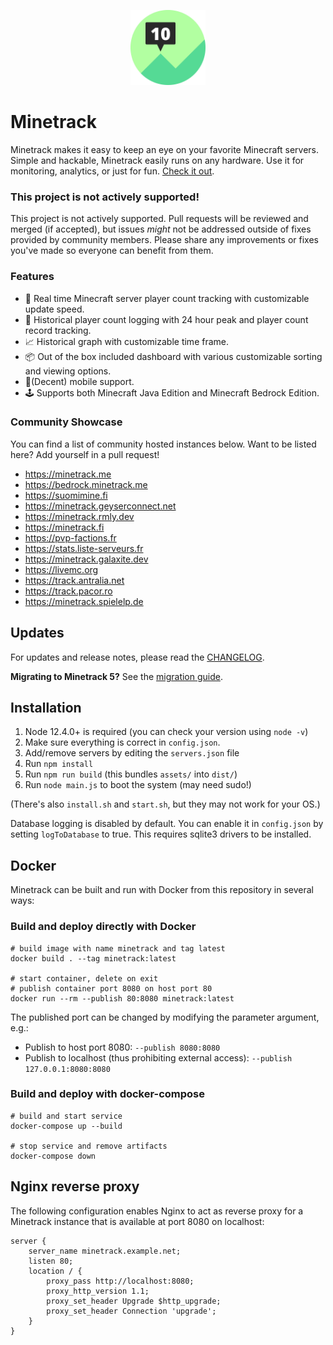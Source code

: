 <p align="center">
	<img width="120" height="120" src="assets/images/logo.svg">
</p>

# Minetrack
Minetrack makes it easy to keep an eye on your favorite Minecraft servers. Simple and hackable, Minetrack easily runs on any hardware. Use it for monitoring, analytics, or just for fun. [Check it out](https://minetrack.me).

### This project is not actively supported!
This project is not actively supported. Pull requests will be reviewed and merged (if accepted), but issues _might_ not be addressed outside of fixes provided by community members. Please share any improvements or fixes you've made so everyone can benefit from them.

### Features
- 🚀 Real time Minecraft server player count tracking with customizable update speed.
- 📝 Historical player count logging with 24 hour peak and player count record tracking.
- 📈 Historical graph with customizable time frame.
- 📦 Out of the box included dashboard with various customizable sorting and viewing options.
- 📱(Decent) mobile support.
- 🕹 Supports both Minecraft Java Edition and Minecraft Bedrock Edition.

### Community Showcase
You can find a list of community hosted instances below. Want to be listed here? Add yourself in a pull request!

* https://minetrack.me
* https://bedrock.minetrack.me
* https://suomimine.fi
* https://minetrack.geyserconnect.net
* https://minetrack.rmly.dev
* https://minetrack.fi
* https://pvp-factions.fr
* https://stats.liste-serveurs.fr
* https://minetrack.galaxite.dev
* https://livemc.org
* https://track.antralia.net
* https://track.pacor.ro
* https://minetrack.spielelp.de

## Updates
For updates and release notes, please read the [CHANGELOG](docs/CHANGELOG.md).

**Migrating to Minetrack 5?** See the [migration guide](docs/MIGRATING.md).

## Installation
1. Node 12.4.0+ is required (you can check your version using `node -v`)
2. Make sure everything is correct in ```config.json```.
3. Add/remove servers by editing the ```servers.json``` file
4. Run ```npm install```
5. Run ```npm run build``` (this bundles `assets/` into `dist/`)
6. Run ```node main.js``` to boot the system (may need sudo!)

(There's also ```install.sh``` and ```start.sh```, but they may not work for your OS.)

Database logging is disabled by default. You can enable it in ```config.json``` by setting ```logToDatabase``` to true.
This requires sqlite3 drivers to be installed.

## Docker
Minetrack can be built and run with Docker from this repository in several ways:

### Build and deploy directly with Docker
```
# build image with name minetrack and tag latest
docker build . --tag minetrack:latest

# start container, delete on exit
# publish container port 8080 on host port 80
docker run --rm --publish 80:8080 minetrack:latest
```

The published port can be changed by modifying the parameter argument, e.g.:  
* Publish to host port 8080: `--publish 8080:8080`  
* Publish to localhost (thus prohibiting external access): `--publish 127.0.0.1:8080:8080`

### Build and deploy with docker-compose
```
# build and start service
docker-compose up --build

# stop service and remove artifacts
docker-compose down
```

## Nginx reverse proxy
The following configuration enables Nginx to act as reverse proxy for a Minetrack instance that is available at port 8080 on localhost:
```
server {
    server_name minetrack.example.net;
    listen 80;
    location / {
        proxy_pass http://localhost:8080;
        proxy_http_version 1.1;
        proxy_set_header Upgrade $http_upgrade;
        proxy_set_header Connection 'upgrade';
    }
}
```
